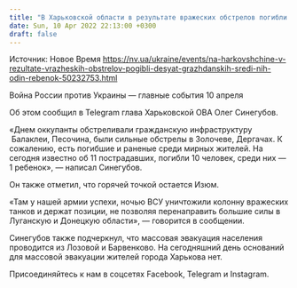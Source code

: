 ```yaml
---
title: "В Харьковской области в результате вражеских обстрелов погибли десять гражданских, среди них ребенок — глава ОВА"
date: Sun, 10 Apr 2022 22:13:00 +0300
draft: false
---
```

Источник: Новое Время https://nv.ua/ukraine/events/na-harkovshchine-v-rezultate-vrazheskih-obstrelov-pogibli-desyat-grazhdanskih-sredi-nih-odin-rebenok-50232753.html


Война России против Украины — главные события 10 апреля

Об этом сообщил в Telegram глава Харьковской ОВА Олег Синегубов.

«Днем оккупанты обстреливали гражданскую инфраструктуру   Балаклеи, Песочина, были сильные обстрелы в Золочеве, Дергачах. К сожалению, есть погибшие и раненые среди мирных жителей. На сегодня известно об 11 пострадавших, погибли 10 человек, среди них — 1 ребенок», — написал Синегубов.

Он также отметил, что горячей точкой остается Изюм.

«Там у нашей армии успехи, ночью ВСУ уничтожили колонну вражеских танков и держат позиции, не позволяя перенаправить большие силы в Луганскую и Донецкую области», — говорится в сообщении.

Синегубов также подчеркнул, что массовая эвакуация населения проводится из Лозовой и Барвенково. На сегодняшний день оснований для массовой эвакуации жителей города Харькова нет.

Присоединяйтесь к нам в соцсетях Facebook, Telegram и Instagram.
